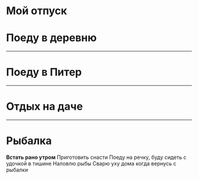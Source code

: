 # Мой отпуск #

# Поеду в деревню #
___

# Поеду в Питер #
___

# Отдых на даче #
___

# Рыбалка #

**Встать рано утром**
Приготовить снасти
Поеду на речку, буду сидеть с удочкой в тишине
Наловлю рыбы
Сварю уху дома когда вернусь с рыбалки





